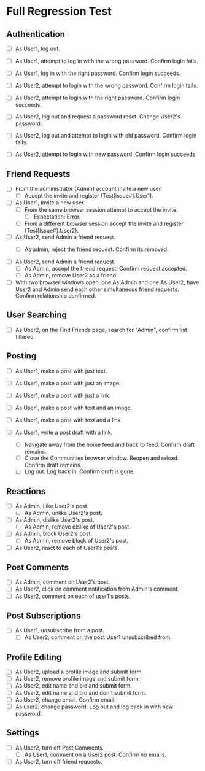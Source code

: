 # Full Regression Test

## Authentication

- [ ] As User1, log out.
- [ ] As User1, attempt to log in with the wrong password. Confirm login fails.
- [ ] As User1, log in with the right password.  Confirm login succeeds.

- [ ] As User2, attempt to login with the wrong password.  Confirm login fails.
- [ ] As User2, attempt to login with the right password. Confirm login succeeds.

- [ ] As User2, log out and request a password reset. Change User2's password.
- [ ] As User2, log out and attempt to login with old password.  Confirm login fails.
- [ ] As User2, attempt to login with new password.  Confirm login succeeds.

## Friend Requests

- [ ] From the administrator (Admin) account invite a new user.
    - [ ] Accept the invite and register (Test[issue#].User1).

- [ ] As User1, invite a new user.
    - [ ] From the same browser session attempt to accept the invite.
        - [ ] Expectation: Error.
    - [ ] From a different browser session accept the invite and register (Test[Issue#].User2).

- [ ] As User2, send Admin a friend request.
    - [ ] As admin, reject the friend request.  Confirm its removed.


- [ ] As User2, send Admin a friend request.
     - [ ] As Admin, accept the friend request. Confirm request accepted.
     - [ ] As Admin, remove User2 as a friend.

- [ ] With two browser windows open, one As Admin and one As User2, have User2
     and Admin send each other simultaneous friend requests.  Confirm relationship
     confirmed.

## User Searching

- [ ] As User2, on the Find Friends page, search for "Admin", confirm list filtered.

## Posting

- [ ] As User1, make a post with just text.
- [ ] As User1, make a post with just an image.
- [ ] As User1, make a post with just a link.
- [ ] As User1, make a post with text and an image.
- [ ] As User1, make a post with text and a link.

- [ ] As User1, write a post draft with a link.
    - [ ] Navigate away from the home feed and back to feed.  Confirm draft remains. 
    - [ ] Close the Communities browser window. Reopen and reload.  Confirm draft remains.
    - [ ] Log out.  Log back in. Confirm draft is gone.

## Reactions

- [ ] As Admin, Like User2's post.
    - [ ] As Admin, unlike User2's post.
- [ ] As Admin, dislike User2's post.
     - [ ] As Admin, remove dislike of User2's post.
- [ ] As Admin, block User2's post.
    - [ ] As Admin, remove block of User2's post.
- [ ] As User2, react to each of User1's posts.

## Post Comments

- [ ] As Admin, comment on User2's post.
- [ ] As User2, click on comment notification from Admin's comment.
- [ ] As User2, comment on each of user1's posts.

## Post Subscriptions

- [ ] As User1, unsubscribe from a post.
    - [ ] As User2, comment on the post User1 unsubscribed from.
 
## Profile Editing

- [ ] As User2, upload a profile image and submit form.
- [ ] As User2, remove profile image and submit form.
- [ ] As User2, edit name and bio and submit form.
- [ ] As User2, edit name and bio and don't submit form.
- [ ] As User2, change email.  Confirm email.
- [ ] As user2, change password. Log out and log back in with new password.

## Settings 

- [ ] As User2, turn off Post Comments.
    - [ ] As User1, comment on a User2 post. Confirm no emails.
- [ ] As User2, turn off friend requests.
